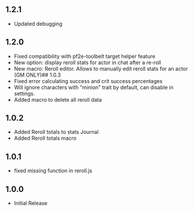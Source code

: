 ## 1.2.1
- Updated debugging 

## 1.2.0 
- Fixed compatibility with pf2e-toolbelt target helper feature
- New option: display reroll stats for actor in chat after a re-roll
- New macro: Reroll editor. Allows to manually edit reroll stats for an actor (GM ONLY)## 1.0.3
- Fixed error calculating success and crit success percentages
- Will ignore characters with "minion" trait by default, can disable in settings.
- Added macro to delete all reroll data

## 1.0.2
- Added Reroll totals to stats Journal
- Added Reroll totals macro

## 1.0.1
- fixed missing function in reroll.js

## 1.0.0
- Initial Release